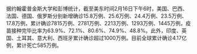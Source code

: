 据约翰霍普金斯大学和彭博统计，截至美东时间2月16日下午6时，美国、巴西、法国、德国、俄罗斯分别新增确诊15.8万例、25.6万例、24.4万例、23.5万例、17.8万例，累计确诊7815万例、2781万例、2213万例、1293万例、1445万例，疫苗接种完毕比率为63.9%、72.1%、80.6%、74.9%、48.8%。此外，印度、英国、土耳其、意大利、西班牙累计确诊超过1000万例。目前全球累计确诊4.17亿例，累计死亡585万例。